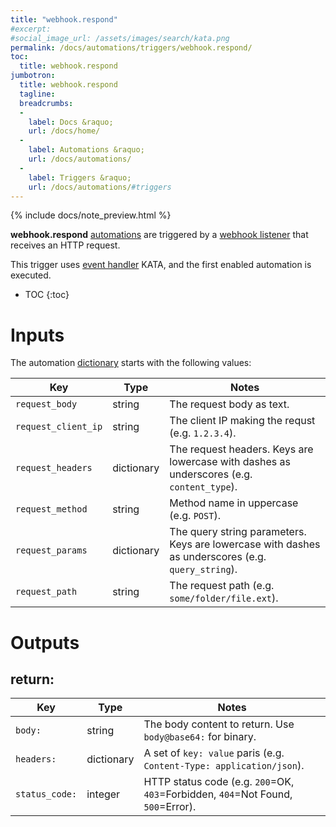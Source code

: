 ```yaml
---
title: "webhook.respond"
#excerpt: 
#social_image_url: /assets/images/search/kata.png
permalink: /docs/automations/triggers/webhook.respond/
toc:
  title: webhook.respond
jumbotron:
  title: webhook.respond
  tagline: 
  breadcrumbs:
  -
    label: Docs &raquo;
    url: /docs/home/
  -
    label: Automations &raquo;
    url: /docs/automations/
  -
    label: Triggers &raquo;
    url: /docs/automations/#triggers
---
```


{% include docs/note_preview.html %}

**webhook.respond** [automations](/docs/automations/) are triggered by a [webhook listener](/docs/webhooks/) that receives an HTTP request.

This trigger uses [event handler](/docs/automations/#event-handlers) KATA, and the first enabled automation is executed.

* TOC
{:toc}

# Inputs

The automation [dictionary](/docs/automations/#dictionaries) starts with the following values:

| Key | Type | Notes
|-|-|-
| `request_body` | string | The request body as text.
| `request_client_ip` | string | The client IP making the requst (e.g. `1.2.3.4`).
| `request_headers` | dictionary | The request headers. Keys are lowercase with dashes as underscores (e.g. `content_type`).
| `request_method` | string | Method name in uppercase (e.g. `POST`).
| `request_params` | dictionary | The query string parameters. Keys are lowercase with dashes as underscores (e.g. `query_string`).
| `request_path` | string | The request path (e.g. `some/folder/file.ext`).

# Outputs

## return:

| Key | Type | Notes
|-|-|-
| `body:` | string | The body content to return. Use `body@base64:` for binary.
| `headers:` | dictionary | A set of `key: value` paris (e.g. `Content-Type: application/json`).
| `status_code:` | integer | HTTP status code (e.g. `200`=OK, `403`=Forbidden, `404`=Not Found, `500`=Error). 
